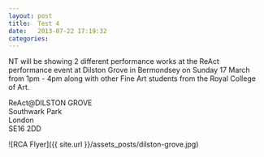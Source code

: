```yaml
---
layout: post
title:  Test 4
date:   2013-07-22 17:19:32
categories: 
---
```


NT will be showing 2 different performance works at the ReAct performance event at Dilston Grove in Bermondsey on Sunday 17 March from 1pm - 4pm along with other Fine Art students from the Royal College of Art. 

ReAct@DILSTON GROVE<br />
Southwark Park<br />
London<br />
SE16 2DD<br />

![RCA Flyer]({{ site.url }}/assets_posts/dilston-grove.jpg)